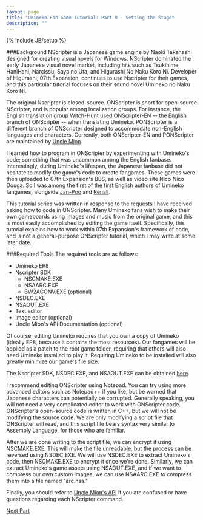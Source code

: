 ```yaml
---
layout: page
title: "Umineko Fan-Game Tutorial: Part 0 - Setting the Stage"
description: ""
---
```

{% include JB/setup %}

###Background
NScripter is a Japanese game engine by Naoki Takahashi designed for creating visual novels for Windows. NScripter dominated the early Japanese visual novel market, including hits such as Tsukihime, HaniHani, Narcissu, Saya no Uta, and Higurashi No Naku Koro Ni. Developer of Higurashi, 07th Expansion, continues to use Nscripter for their games, and this particular tutorial focuses on their sound novel Umineko no Naku Koro Ni.

The original Nscripter is closed-source. ONScripter is short for open-source NScripter, and is popular among localization groups. For instance, the English translation group Witch-Hunt used ONScripter-EN -- the English branch of ONScripter -- when translating Umineko.  PONScripter is a different branch of ONScripter designed to accommodate non-English languages and characters. Currently, both ONScripter-EN and PONScripter are maintained by [Uncle Mion](http://unclemion.com/onscripter/).

I learned how to program in ONScripter by experimenting with Umineko's code; something that was uncommon among the English fanbase. Interestingly, during Umineko's lifespan, the Japanese fanbase did not hesitate to modify the game's code to create fangames. These games were then uploaded to 07th Expansion's BBS, as well as video site Nico Nico Douga. So I was among the first of the first English authors of Umineko fangames, alongside [Jan-Poo](http://janpoolab.blogspot.it/) and [Renall](https://whabroad.wordpress.com/).

This tutorial series was written in response to the requests I have received asking how to code in ONScripter. Many Umineko fans wish to make their own gameboards using images and music from the original game, and this is most easily accomplished by editing the game itself. Specifically, this tutorial explains how to work within 07th Expansion's framework of code, and is not a general-purpose ONScripter tutorial, which I may write at some later date.

###Required Tools
The required tools are as follows:

* Umineko EP8
* Nscripter SDK
  * NSCMAKE.EXE
  * NSAARC.EXE
  * BW2ACONV.EXE (optional)
* NSDEC.EXE
* NSAOUT.EXE
* Text editor
* Image editor (optional)
* Uncle Mion's API Documentation (optional)


Of course, editing Umineko requires that you own a copy of Umineko (ideally EP8, because it contains the most resources). Our fangames will be applied as a patch to the root game folder, requiring that others will also need Umineko installed to play it. Requiring Umineko to be installed will also greatly minimize our game's file size.

The Nscripter SDK, NSDEC.EXE, and NSAOUT.EXE can be obtained [here](http://nscripter.insani.org/sdk.html).

I recommend editing ONScripter using Notepad. You can try using more advanced editors such as Notepad++ if you like, but be warned that Japanese characters can potentially be corrupted. Generally speaking, you will not need a very complicated editor to work with ONScripter code. ONScripter's open-source code is written in C++, but we will not be modifying the source code. We are only modifying a script file that ONScripter will read, and this script file bears syntax very similar to Assembly Language, for those who are familiar.

After we are done writing to the script file, we can encrypt it using NSCMAKE.EXE. This will make the file unreadable, but the process can be reversed using NSDEC.EXE. We will use NSDEC.EXE to extract Umineko's code, then NSCMAKE.EXE to encrypt it once we're done. Similarly, we can extract Umineko's game assets using NSAOUT.EXE, and if we want to compress our own custom images, we can use NSAARC.EXE to compress them into a file named "arc.nsa."

Finally, you should refer to [Uncle Mion's API](http://unclemion.com/onscripter/api/NScrAPI.html) if you are confused or have questions regarding each NScripter command.

[Next Part](/tutorials/umineko-1.html)

